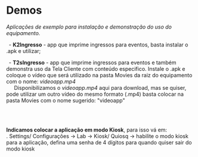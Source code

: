 # Demos 
*Aplicações de exemplo para instalação e demonstração do uso do equipamento.*

<p>&ensp;- <b>K2Ingresso</b> - app que imprime ingressos para eventos, basta instalar o .apk e utilizar;</p>
<p>&ensp;- <b>T2sIngresso</b> - app que imprime ingressos para eventos e também demonstra uso da Tela Cliente com conteúdo especifico. Instale o .apk e coloque o vídeo que será utilizado na pasta Movies da raiz do equipamento com o nome: <i>videoapp.mp4</i><br>
  &ensp;&ensp;&ensp;Disponibilizamos o <i>videoapp.mp4</i> aqui para download, mas se quiser, pode utilizar um outro vídeo do mesmo formato (.mp4) basta colocar na pasta Movies com o nome sugerido: "videoapp"</p>
<br><br><p><b>Indicamos colocar a aplicação em modo Kiosk</b>, para isso vá em:<br>
  . Settings/ Configurações -> Lab -> Kiosk/ Quiosq -> habilite o modo kiosk para a aplicação, defina uma senha de 4 dígitos para quando quiser sair do modo kiosk</p>
  <br>
